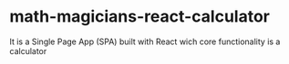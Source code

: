# math-magicians-react-calculator
It is a Single Page App (SPA) built with React wich core functionality is a calculator
